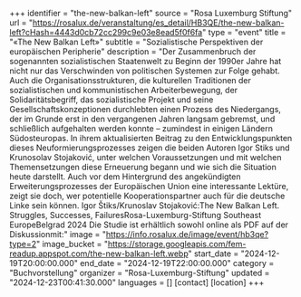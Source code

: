 +++
identifier = "the-new-balkan-left"
source = "Rosa Luxemburg Stiftung"
url = "https://rosalux.de/veranstaltung/es_detail/HB3QE/the-new-balkan-left?cHash=4443d0cb72cc299c9e03e8ead5f0f6fa"
type = "event"
title = "«The New Balkan Left»"
subtitle = "Sozialistische Perspektiven der europäischen Peripherie"
description = "Der Zusammenbruch der sogenannten sozialistischen Staatenwelt zu Beginn der 1990er Jahre hat nicht nur das Verschwinden von politischen Systemen zur Folge gehabt. Auch die Organisationsstrukturen, die kulturellen Traditionen der sozialistischen und kommunistischen Arbeiterbewegung, der Solidaritätsbegriff, das sozialistische Projekt und seine Gesellschaftskonzeptionen durchlebten einen Prozess des Niedergangs, der im Grunde erst in den vergangenen Jahren langsam gebremst, und schließlich aufgehalten werden konnte – zumindest in einigen Ländern Südosteuropas. 
In ihrem aktualisierten Beitrag zu den Entwicklungspunkten dieses Neuformierungsprozesses zeigen die beiden Autoren Igor Stiks und Krunosolav Stojaković, unter welchen Voraussetzungen und mit welchen Themensetzungen diese Erneuerung begann und wie sich die Situation heute darstellt. Auch vor dem Hintergrund des angekündigten Erweiterungsprozesses der Europäischen Union eine interessante Lektüre, zeigt sie doch, wer potentielle Kooperationspartner auch für die deutsche Linke sein können. 
Igor Štiks/Krunoslav Stojaković:The New Balkan Left. Struggles, Successes, FailuresRosa-Luxemburg-Stiftung Southeast EuropeBelgrad 2024
Die Studie ist erhältlich sowohl online als PDF auf der 
Diskussionmit:"
image = "https://info.rosalux.de/image/event/hb3qe?type=2"
image_bucket = "https://storage.googleapis.com/fem-readup.appspot.com/the-new-balkan-left.webp"
start_date = "2024-12-19T20:00:00.000"
end_date = "2024-12-19T22:00:00.000"
category = "Buchvorstellung"
organizer = "Rosa-Luxemburg-Stiftung"
updated = "2024-12-23T00:41:30.000"
languages = []
[contact]
[location]
+++
